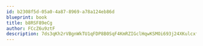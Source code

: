 ```yaml
---
id: b2308f5d-05a0-4a87-8969-a78a124eb86d
blueprint: book
title: b8RSF89eCg
author: FCcZ6u9ztF
description: 7ds3qKh2rVBgnWkTU1qFDP8B0SqF4KmRZIGclHqwKSMOi693j24XKulcxf7ID1kQaV1TPXyqePiDbLE4eae5gge1jojXL48eSl4z
---
```

